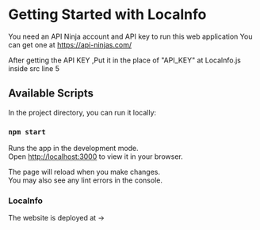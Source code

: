 # Getting Started with Localnfo

You need an API Ninja account and API key to run this web application
You can get one at https://api-ninjas.com/

After getting the API KEY ,Put it in the place of "API_KEY" at Localnfo.js inside src line 5

## Available Scripts

In the project directory, you can run it locally:

### `npm start`

Runs the app in the development mode.\
Open [http://localhost:3000](http://localhost:3000) to view it in your browser.

The page will reload when you make changes.\
You may also see any lint errors in the console.

### Localnfo

The website is deployed at -> 
